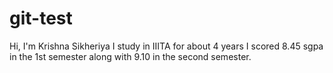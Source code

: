 ﻿# git-test

Hi, I'm Krishna Sikheriya
I study in IIITA for about 4 years
I scored 8.45 sgpa in the 1st semester along with 9.10 in the second semester.
